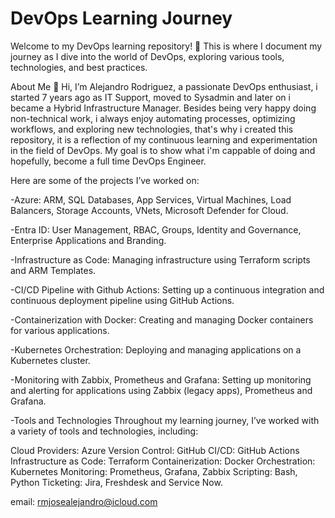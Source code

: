 # DevOps Learning Journey

Welcome to my DevOps learning repository! 🚀 This is where I document my journey as I dive into the world of DevOps, exploring various tools, technologies, and best practices.

About Me
👋 Hi, I’m Alejandro Rodriguez, a passionate DevOps enthusiast, i started 7 years ago as IT Support, moved to Sysadmin and later on i became a Hybrid Infrastructure Manager. Besides being very happy doing non-technical work, i always enjoy automating processes, optimizing workflows, and exploring new technologies, that's why i created this repository, it is a reflection of my continuous learning and experimentation in the field of DevOps. My goal is to show what i'm cappable of doing and hopefully, become a full time DevOps Engineer.

Here are some of the projects I’ve worked on:

-Azure: ARM, SQL Databases, App Services, Virtual Machines, Load Balancers, Storage Accounts, VNets, Microsoft Defender for Cloud. 

-Entra ID: User Management, RBAC, Groups, Identity and Governance, Enterprise Applications and Branding.

-Infrastructure as Code: Managing infrastructure using Terraform scripts and ARM Templates.

-CI/CD Pipeline with Github Actions: Setting up a continuous integration and continuous deployment pipeline using GitHub Actions.

-Containerization with Docker: Creating and managing Docker containers for various applications.

-Kubernetes Orchestration: Deploying and managing applications on a Kubernetes cluster.

-Monitoring with Zabbix, Prometheus and Grafana: Setting up monitoring and alerting for applications using Zabbix (legacy apps), Prometheus and Grafana.

-Tools and Technologies
Throughout my learning journey, I’ve worked with a variety of tools and technologies, including:

Cloud Providers: Azure
Version Control: GitHub
CI/CD: GitHub Actions
Infrastructure as Code: Terraform
Containerization: Docker
Orchestration: Kubernetes
Monitoring: Prometheus, Grafana, Zabbix
Scripting: Bash, Python
Ticketing: Jira, Freshdesk and Service Now.

email: rmjosealejandro@icloud.com
